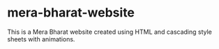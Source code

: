 # mera-bharat-website
This is a Mera Bharat website created using HTML and cascading style sheets with animations.
